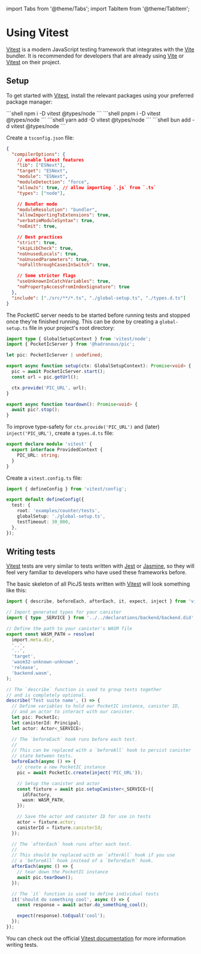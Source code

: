 import Tabs from '@theme/Tabs';
import TabItem from '@theme/TabItem';

# Using Vitest

[Vitest](https://vitest.dev/) is a modern JavaScript testing framework that integrates with the [Vite](https://vitejs.dev/) bundler. It is recommended for developers that are already using [Vite](https://vitejs.dev/) or [Vitest](https://vitest.dev/) on their project.

## Setup

To get started with [Vitest](https://vitest.dev/), install the relevant packages using your preferred package manager:

<Tabs>
  <TabItem value="npm" label="npm" default>
    ```shell
    npm i -D vitest @types/node
    ```
  </TabItem>

  <TabItem value="pnpm" label="pnpm">
    ```shell
    pnpm i -D vitest @types/node
    ```
  </TabItem>

  <TabItem value="yarn" label="yarn">
    ```shell
    yarn add -D vitest @types/node
    ```
  </TabItem>

  <TabItem value="bun" label="bun">
    ```shell
    bun add -d vitest @types/node
    ```
  </TabItem>
</Tabs>

Create a `tsconfig.json` file:

```json title="tsconfig.json"
{
  "compilerOptions": {
    // enable latest features
    "lib": ["ESNext"],
    "target": "ESNext",
    "module": "ESNext",
    "moduleDetection": "force",
    "allowJs": true, // allow importing `.js` from `.ts`
    "types": ["node"],

    // Bundler mode
    "moduleResolution": "bundler",
    "allowImportingTsExtensions": true,
    "verbatimModuleSyntax": true,
    "noEmit": true,

    // Best practices
    "strict": true,
    "skipLibCheck": true,
    "noUnusedLocals": true,
    "noUnusedParameters": true,
    "noFallthroughCasesInSwitch": true,

    // Some stricter flags
    "useUnknownInCatchVariables": true,
    "noPropertyAccessFromIndexSignature": true
  },
  "include": ["./src/**/*.ts", "./global-setup.ts", "./types.d.ts"]
}
```

The PocketIC server needs to be started before running tests and stopped once they're finished running. This can be done by creating a `global-setup.ts` file in your project's root directory:

```ts title="global-setup.ts"
import type { GlobalSetupContext } from 'vitest/node';
import { PocketIcServer } from '@hadronous/pic';

let pic: PocketIcServer | undefined;

export async function setup(ctx: GlobalSetupContext): Promise<void> {
  pic = await PocketIcServer.start();
  const url = pic.getUrl();

  ctx.provide('PIC_URL', url);
}

export async function teardown(): Promise<void> {
  await pic?.stop();
}
```

To improve type-safety for `ctx.provide('PIC_URL')` and (later) `inject('PIC_URL')`, create a `types.d.ts` file:

```typescript title="types.d.ts"
export declare module 'vitest' {
  export interface ProvidedContext {
    PIC_URL: string;
  }
}
```

Create a `vitest.config.ts` file:

```typescript title="vitest.config.ts"
import { defineConfig } from 'vitest/config';

export default defineConfig({
  test: {
    root: 'examples/counter/tests',
    globalSetup: './global-setup.ts',
    testTimeout: 30_000,
  },
});
```

## Writing tests

[Vitest](https://vitest.dev/) tests are very similar to tests written with [Jest](https://jestjs.io/) or [Jasmine](https://jasmine.github.io), so they will feel very familiar to developers who have used these frameworks before.

The basic skeleton of all PicJS tests written with [Vitest](https://vitest.dev/) will look something like this:

```typescript title="tests/example.spec.ts"
import { describe, beforeEach, afterEach, it, expect, inject } from 'vitest';

// Import generated types for your canister
import { type _SERVICE } from '../../declarations/backend/backend.did';

// Define the path to your canister's WASM file
export const WASM_PATH = resolve(
  import.meta.dir,
  '..',
  '..',
  'target',
  'wasm32-unknown-unknown',
  'release',
  'backend.wasm',
);

// The `describe` function is used to group tests together
// and is completely optional.
describe('Test suite name', () => {
  // Define variables to hold our PocketIC instance, canister ID,
  // and an actor to interact with our canister.
  let pic: PocketIc;
  let canisterId: Principal;
  let actor: Actor<_SERVICE>;

  // The `beforeEach` hook runs before each test.
  //
  // This can be replaced with a `beforeAll` hook to persist canister
  // state between tests.
  beforeEach(async () => {
    // create a new PocketIC instance
    pic = await PocketIc.create(inject('PIC_URL'));

    // Setup the canister and actor
    const fixture = await pic.setupCanister<_SERVICE>({
      idlFactory,
      wasm: WASM_PATH,
    });

    // Save the actor and canister ID for use in tests
    actor = fixture.actor;
    canisterId = fixture.canisterId;
  });

  // The `afterEach` hook runs after each test.
  //
  // This should be replaced with an `afterAll` hook if you use
  // a `beforeAll` hook instead of a `beforeEach` hook.
  afterEach(async () => {
    // tear down the PocketIC instance
    await pic.tearDown();
  });

  // The `it` function is used to define individual tests
  it('should do something cool', async () => {
    const response = await actor.do_something_cool();

    expect(response).toEqual('cool');
  });
});
```

You can check out the official [Vitest documentation](https://vitest.dev/) for more information writing tests.
